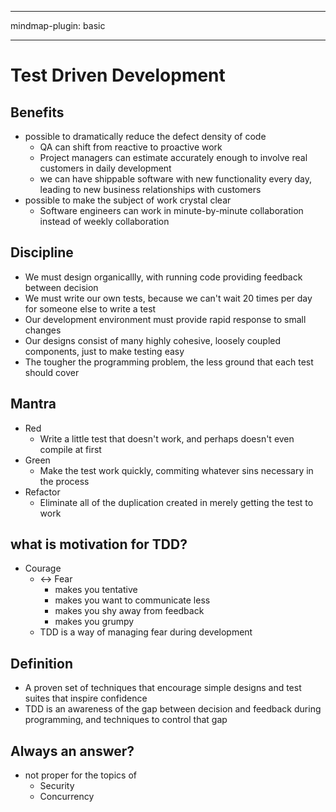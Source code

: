 
---

mindmap-plugin: basic

---

    
# Test Driven Development
## Benefits
- possible to dramatically reduce the defect density of code
  - QA can shift from reactive to proactive work
  - Project managers can estimate accurately enough to involve real customers in daily development
  - we can have shippable software with new functionality every day, leading to new business relationships with customers
- possible to make the subject of work crystal clear
  - Software engineers can work in minute-by-minute collaboration instead of weekly collaboration
## Discipline
- We must design organicallly, with running code providing feedback between decision
- We must write our own tests, because we can't wait 20 times per day for someone else to write a test
- Our development environment must provide rapid response to small changes
- Our designs consist of many highly cohesive, loosely coupled components, just to make testing easy
- The tougher the programming problem, the less ground that each test should cover
## Mantra
- Red
  - Write a little test that doesn't work, and perhaps doesn't even compile at first
- Green
  - Make the test work quickly, commiting whatever sins necessary in the process
- Refactor
  - Eliminate all of the duplication created in merely getting the test to work
## what is motivation for TDD?
- Courage
  - <-> Fear
    - makes you tentative
    - makes you want to communicate less
    - makes you shy away from feedback
    - makes you grumpy
  - TDD is a way of managing fear during development
## Definition
- A proven set of techniques that encourage simple designs and test suites that inspire confidence
- TDD is an awareness of the gap between decision and feedback during programming, and techniques to control that gap
## Always an answer?
- not proper for the topics of
  - Security
  - Concurrency